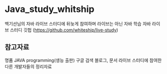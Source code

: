 # Java_study_whitship

백기선님의 자바 라이브 스터디에 뒤늦게 참여하며 라이브는 아닌 자바 학습    자바 라이브 스터디 깃헙 (https://github.com/whiteship/live-study)

## 참고자료

명품 JAVA programming(생능 출판)   구글 검색 블로그, 문서   라이브 스터디에 참여한 다른 개발자들의 정리자료
